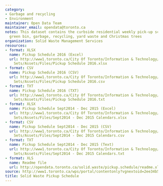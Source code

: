 ```yaml
---
category:
- Garbage and recycling
- Environment
maintainer: Open Data Team
maintainer_email: opendata@toronto.ca
notes: This dataset contains the curbside residential weekly pick-up schedules for
  green bin, garbage, recycling, yard waste and Christmas trees
organization: Solid Waste Management Services
resources:
- format: XLSX
  name: Pickup Schedule 2016 (Excel)
  url: http://www1.toronto.ca/City Of Toronto/Information & Technology/Open Data/Data
    Sets/Assets/Files/Pickup Schedule 2016.xlsx
- format: CSV
  name: Pickup Schedule 2016 (CSV)
  url: http://www1.toronto.ca/City Of Toronto/Information & Technology/Open Data/Data
    Sets/Assets/Files/Pickup Schedule 2016.csv
- format: TXT
  name: Pickup Schedule 2016 (TXT)
  url: http://www1.toronto.ca/City Of Toronto/Information & Technology/Open Data/Data
    Sets/Assets/Files/Pickup Schedule 2016.txt
- format: XLSX
  name: Pickup Schedule Sept2014 - Dec 2015 (Excel)
  url: http://www1.toronto.ca/City Of Toronto/Information & Technology/Open Data/Data
    Sets/Assets/Files/Sept2014 - Dec 2015 Calendars.xlsx
- format: CSV
  name: Pickup Schedule Sept2014 - Dec 2015 (CSV)
  url: http://www1.toronto.ca/City Of Toronto/Information & Technology/Open Data/Data
    Sets/Assets/Files/Sept2014 - Dec 2015 Calendars.csv
- format: TXT
  name: Pickup Schedule Sept2014 - Dec 2015 (Text)
  url: http://www1.toronto.ca/City Of Toronto/Information & Technology/Open Data/Data
    Sets/Assets/Files/Sept2014 - Dec 2015 Calendars.txt
- format: XLS
  name: Readme file
  url: http://opendata.toronto.ca/solid.waste/pickup.schedule/readme.xls
source: http://www1.toronto.ca/wps/portal/contentonly?vgnextoid=2ee34b5073cfa310VgnVCM10000071d60f89RCRD&vgnextchannel=1a66e03bb8d1e310VgnVCM10000071d60f89RCRD
title: Solid Waste Pickup Schedule
---
```

